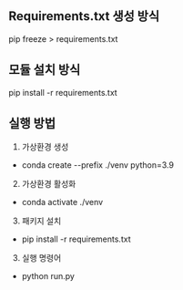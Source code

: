 ## Requirements.txt 생성 방식
pip freeze > requirements.txt

## 모듈 설치 방식
pip install -r requirements.txt

## 실행 방법
1. 가상환경 생성
- conda create --prefix ./venv python=3.9

2. 가상환경 활성화
- conda activate ./venv

3. 패키지 설치
- pip install -r requirements.txt

3. 실행 명령어
- python run.py
